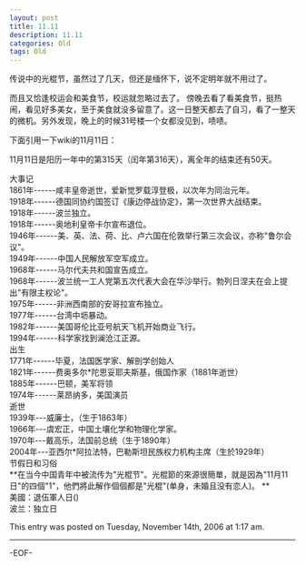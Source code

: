 ```yaml
---
layout: post
title: 11.11
description: 11.11
categories: Old
tags: Old
---
```

传说中的光棍节，虽然过了几天，但还是缅怀下，说不定明年就不用过了。

而且又恰逢校运会和美食节，校运就忽略过去了。 傍晚去看了看美食节，挺热闹，看见好多美女，至于美食就没多留意了。这一日整天都去了自习，看了一整天的微机。另外发现，晚上的时候31号楼一个女都没见到，啧啧。

下面引用一下wiki的11月11日：

11月11日是阳历一年中的第315天（闰年第316天），离全年的结束还有50天。

大事记  
1861年------咸丰皇帝逝世，爱新觉罗载淳登极，以次年为同治元年。  
1918年------德国同协约国签订《康边停战协定》，第一次世界大战结束。  
1918年------波兰独立。  
1918年------奥地利皇帝卡尔宣布退位。  
1946年------美、英、法、荷、比、卢六国在伦敦举行第三次会议，亦称"鲁尔会议"。  
1949年------中国人民解放军空军成立。  
1968年------马尔代夫共和国宣告成立。  
1968年------波兰统一工人党第五次代表大会在华沙举行。勃列日涅夫在会上提出"有限主权论"。  
1975年------非洲西南部的安哥拉宣布独立。  
1977年------台湾中坜暴动。  
1982年------美国哥伦比亚号航天飞机开始商业飞行。  
1994年------科学家找到澜沧江正源。  
出生  
1771年------毕夏，法国医学家、解剖学创始人  
1821年------费奥多尔\*陀思妥耶夫斯基，俄国作家（1881年逝世）  
1885年------巴顿，美军将领  
1974年------莱昂纳多，美国演员  
逝世  
1939年---威廉士，（生于1863年）  
1966年---虞宏正，中国土壤化学和物理化学家。  
1970年---戴高乐，法国前总统（生于1890年）  
2004年---亚西尔\*阿拉法特，巴勒斯坦民族权力机构主席（生於1929年）  
节假日和习俗  
**在当今中国青年中被流传为"光棍节"。光棍節的來源很簡單，就是因為"11月11日"的四個"1"，他們將此解作個個都是"光棍"(单身，未婚且没有恋人)。 **  
美國：退伍軍人日()  
波兰：独立日

This entry was posted on Tuesday, November 14th, 2006 at 1:17 am.

---



-EOF-